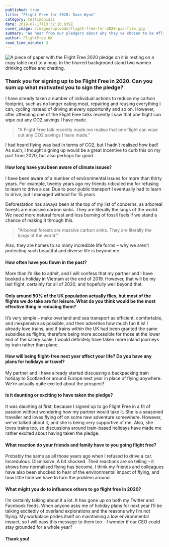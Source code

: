 ```yaml
---
published: true
title: "Flight Free for 2020: Dave Wynn"
category: testimonials
date: 2019-07-17T13:32:10.039Z
cover_image: /images/uploads/flight-free-for-2020-pic-file.jpg
summary: "We hear from our pledgers about why they've chosen to be #flightfree in 2020"
author: FlightFree UK
read_time_minute: 3
---
```

![A piece of paper with the Flight Free 2020 pledge on it is resting on a copy table next to a mug. In the blurred background stand two women drinking coffee and chatting. ](/images/uploads/flight-free-for-2020-pic-file.jpg)

### **Thank you for signing up to be Flight Free in 2020. Can you sum up what motivated you to sign the pledge?**

I have already taken a number of individual actions to reduce my carbon footprint, such as no longer eating meat, repairing and reusing everything I can, cycling instead of driving at every opportunity and so on. However, after attending one of the Flight Free talks recently I saw that one flight can wipe out any CO2 savings I have made. 

> "A Flight Free talk recently made me realise that one flight can wipe out any CO2 savings I have made."

I had heard flying was bad in terms of CO2, but I hadn’t realised how bad! As such, I thought signing up would be a great incentive to curb this on my part from 2020, but also perhaps for good.

#### **How long have you been aware of climate issues?**

I have been aware of a number of environmental issues for more than thirty years. For example, twenty years ago my friends ridiculed me for refusing to learn to drive a car. Due to poor public transport I eventually had to learn to drive, but I managed without for 15 years. 

Deforestation has always been at the top of my list of concerns, as arboreal forests are massive carbon sinks. They are literally the lungs of the world. We need more natural forest and less burning of fossil fuels if we stand a chance of making it through this. 

> "Arboreal forests are massive carbon sinks. They are literally the lungs of the world."

Also, they are homes to so many incredible life forms – why we aren’t protecting such beautiful and diverse life is beyond me.

#### **How often have you flown in the past?**

More than I’d like to admit, and I will confess that my partner and I have booked a holiday in Vietnam at the end of 2019.  However, that will be my last flight, certainly for all of 2020, and hopefully well beyond that. 

#### **Only around 50% of the UK population actually flies, but most of the flights we do take are for leisure. What do you think would be the most effective thing in reducing them?**

It’s very simple – make overland and sea transport as efficient, comfortable, and inexpensive as possible, and then advertise how much fun it is! I already love trains, and if trains within the UK had been granted the same subsidies as flights, therefore being more accessible for those at the lower end of the salary scale, I would definitely have taken more inland journeys by train rather than plane. 

#### **How will being flight-free next year affect your life? Do you have any plans for holidays or travel?**

My partner and I have already started discussing a backpacking train holiday to Scotland or around Europe next year in place of flying anywhere. We’re actually quite excited about the prospect!

#### **Is it daunting or exciting to have taken the pledge?**

It was daunting at first, because I signed up to go Flight Free in a fit of passion without wondering how my partner would take it. She is a seasoned traveller and loves flying off on some new adventure somewhere. However, we’ve talked about it, and she is being very supportive of me. Also, she loves trains too, so discussions around train-based holidays have made me rather excited about having taken the pledge.

#### **What reaction do your friends and family have to you going flight free?**

Probably the same as all those years ago when I refused to drive a car. Incredulous. Dismissive. A bit shocked. Their reactions are so telling – it shows how normalised flying has become. I think my friends and colleagues have also been shocked to hear of the environmental impact of flying, and how little time we have to turn the problem around. 

#### **What might you do to influence others to go flight free in 2020?**

I’m certainly talking about it a lot. It has gone up on both my Twitter and Facebook feeds. When anyone asks me of holiday plans for next year I’ll be talking excitedly of overland explorations and the reasons why I’m not flying. My workplace prides itself on maintaining a low environmental impact, so I will pass this message to them too – I wonder if our CEO could stay grounded for a whole year?

#### **Thank you!**